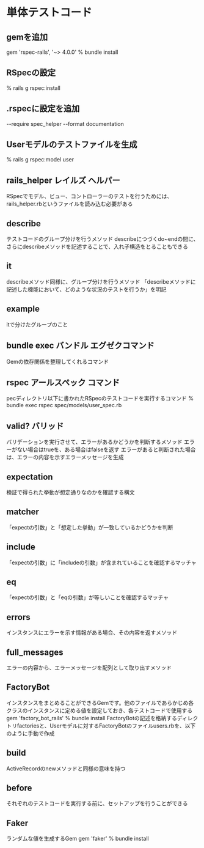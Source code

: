 # 単体テストコード

## gemを追加
gem 'rspec-rails', '~> 4.0.0'
% bundle install

## RSpecの設定
% rails g rspec:install

## .rspecに設定を追加
--require spec_helper
--format documentation

## Userモデルのテストファイルを生成
% rails g rspec:model user

## rails_helper レイルズ ヘルパー
RSpecでモデル、ビュー、コントローラーのテストを行うためには、rails_helper.rbというファイルを読み込む必要がある

## describe
テストコードのグループ分けを行うメソッド
describeにつづくdo~endの間に、さらにdescribeメソッドを記述することで、入れ子構造をとることもできる

## it
describeメソッド同様に、グループ分けを行うメソッド
「describeメソッドに記述した機能において、どのような状況のテストを行うか」を明記

## example
itで分けたグループのこと

## bundle exec バンドル エグゼクコマンド
Gemの依存関係を整理してくれるコマンド

## rspec アールスペック コマンド
pecディレクトリ以下に書かれたRSpecのテストコードを実行するコマンド
% bundle exec rspec spec/models/user_spec.rb 

## valid? バリッド
バリデーションを実行させて、エラーがあるかどうかを判断するメソッド
エラーがない場合はtrueを、ある場合はfalseを返す
エラーがあると判断された場合は、エラーの内容を示すエラーメッセージを生成

## expectation
検証で得られた挙動が想定通りなのかを確認する構文

## matcher
「expectの引数」と「想定した挙動」が一致しているかどうかを判断

## include
「expectの引数」に「includeの引数」が含まれていることを確認するマッチャ

## eq
「expectの引数」と「eqの引数」が等しいことを確認するマッチャ

## errors
インスタンスにエラーを示す情報がある場合、その内容を返すメソッド

## full_messages
エラーの内容から、エラーメッセージを配列として取り出すメソッド

## FactoryBot
インスタンスをまとめることができるGemです。他のファイルであらかじめ各クラスのインスタンスに定める値を設定しておき、各テストコードで使用する
gem 'factory_bot_rails'
% bundle install
FactoryBotの記述を格納するディレクトリfactoriesと、Userモデルに対するFactoryBotのファイルusers.rbを、以下のように手動で作成

## build
ActiveRecordのnewメソッドと同様の意味を持つ

## before
それぞれのテストコードを実行する前に、セットアップを行うことができる

## Faker
ランダムな値を生成するGem
gem 'faker'
% bundle install






